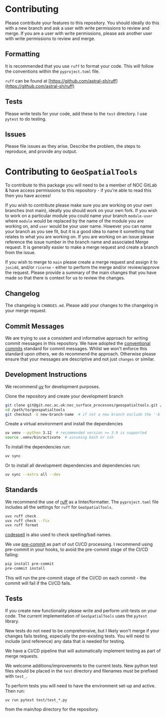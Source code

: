# Contributing

Please contribute your features to this repository. You should ideally do this with a new branch and ask a user with write permissions to review and merge. If you are a user with write permissions, please ask another user with write permissions to review and merge.

## Formatting

It is recommended that you use `ruff` to format your code. This will follow the conventions within the `pyproject.toml` file.

`ruff` can be found at [https://github.com/astral-sh/ruff](https://github.com/astral-sh/ruff)

## Tests

Please write tests for your code, add these to the `test` directory. I use `pytest` to do testing.

## Issues

Please file issues as they arise. Describe the problem, the steps to reproduce, and provide any output.

# Contributing to `GeoSpatialTools`

To contribute to this package you will need to be a member of NOC GitLab & have access permissions
to this repository - if you're able to read this then you have access!

If you wish to contribute please make sure you are working on your own branches (not main), ideally
you should work on your own fork. If you wish to work on a particular module you could name your
branch `module-user` where `module` would be replaced by the name of the module you are working on,
and `user` would be your user name. However you can name your branch as you see fit, but it is a
good idea to name it something that relates to what you are working on. If you are working on an
issue please reference the issue number in the branch name and associated Merge request. It is
generally easier to make a merge request and create a branch from the issue.

If you wish to merge to `main` please create a merge request and assign it to `josidd`,
and/or `ricorne` - either to perform the merge and/or review/approve the request. Please provide a
summary of the main changes that you have made so that there is context for us to review the
changes.

## Changelog

The changelog is `CHANGES.md`. Please add your changes to the changelog in your merge request.

## Commit Messages

We are trying to use a consistent and informative approach for writing commit messages in this
repository. We have adopted the [conventional commits](https://www.conventionalcommits.org/en/v1.0.0/)
standard for commit messages. Whilst we won't enforce this standard upon others, we do recommend the
approach. Otherwise please ensure that your messages are descriptive and not just `changes` or
similar.

## Development Instructions

We recommend [uv](https://docs.astral.sh/uv/) for development purposes.

Clone the repository and create your development branch

```bash
git clone git@git.noc.ac.uk:noc_surface_processes/geospatialtools.git /path/to/geospatialtools
cd /path/to/geospatialtools
git checkout -b new-branch-name  # if not a new branch exclude the '-b'
```

Create a virtual environment and install the dependencies

```bash
uv venv --python 3.12  # recommended version >= 3.9 is supported
source .venv/bin/activate  # assuming bash or zsh
```

To install the dependencies run:

```bash
uv sync
```

Or to install all development dependencies and dependencies run:

```bash
uv sync --extra all --dev
```

## Standards

We recommend the use of [ruff](https://docs.astral.sh/ruff/) as a linter/formatter. The
`pyproject.toml` file includes all the settings for `ruff` for `GeoSpatialTools`.

```bash
uvx ruff check
uvx ruff check --fix
uvx ruff format
```

[codespell](https://github.com/codespell-project/codespell) is also used to check spelling/bad
names.

We use [pre-commit](https://pre-commit.com/) as part of out CI/CD processing. I recommend using
pre-commit in your hooks, to avoid the pre-commit stage of the CI/CD failing:

```bash
pip install pre-commit
pre-commit install
```

This will run the pre-commit stage of the CI/CD on each commit - the commit will fail if the CI/CD
fails.

## Tests

If you create new functionality please write and perform unit-tests on your code. The current
implementation of `GeoSpatialTools` uses the `pytest` library.

New tests do not need to be comprehensive, but I likely won't merge if your changes fails testing,
especially the pre-existing tests. You will need to include (and reference) any data that is
needed for testing.

We have a CI/CD pipeline that will automatically implement testing as part of merge requests.

We welcome additions/improvements to the current tests. New python test files should be placed in
the `test` directory and filenames must be prefixed with `test_`.

To perform tests you will need to have the environment set-up and active. Then run:

```
uv run pytest test/test_*.py
```

from the main/top directory for the repository.
